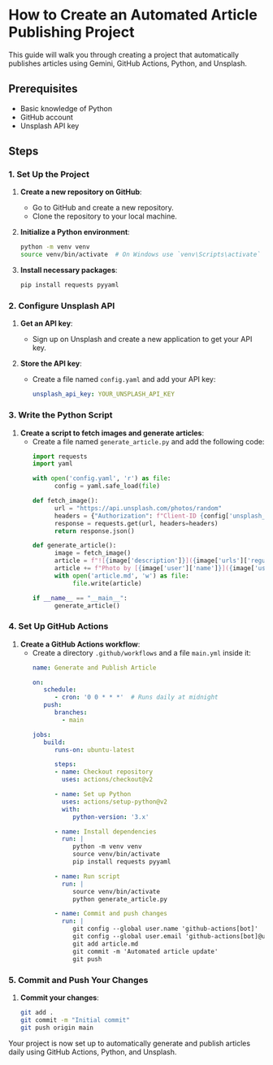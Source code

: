 
# How to Create an Automated Article Publishing Project

This guide will walk you through creating a project that automatically publishes articles using Gemini, GitHub Actions, Python, and Unsplash.

## Prerequisites

- Basic knowledge of Python
- GitHub account
- Unsplash API key

## Steps

### 1. Set Up the Project

1. **Create a new repository on GitHub**:
    - Go to GitHub and create a new repository.
    - Clone the repository to your local machine.

2. **Initialize a Python environment**:
    ```bash
    python -m venv venv
    source venv/bin/activate  # On Windows use `venv\Scripts\activate`
    ```

3. **Install necessary packages**:
    ```bash
    pip install requests pyyaml
    ```

### 2. Configure Unsplash API

1. **Get an API key**:
    - Sign up on Unsplash and create a new application to get your API key.

2. **Store the API key**:
    - Create a file named `config.yaml` and add your API key:
      ```yaml
      unsplash_api_key: YOUR_UNSPLASH_API_KEY
      ```

### 3. Write the Python Script

1. **Create a script to fetch images and generate articles**:
    - Create a file named `generate_article.py` and add the following code:
      ```python
      import requests
      import yaml

      with open('config.yaml', 'r') as file:
            config = yaml.safe_load(file)

      def fetch_image():
            url = "https://api.unsplash.com/photos/random"
            headers = {"Authorization": f"Client-ID {config['unsplash_api_key']}"}
            response = requests.get(url, headers=headers)
            return response.json()

      def generate_article():
            image = fetch_image()
            article = f"![{image['description']}]({image['urls']['regular']})\n\n"
            article += f"Photo by [{image['user']['name']}]({image['user']['links']['html']}) on Unsplash"
            with open('article.md', 'w') as file:
                 file.write(article)

      if __name__ == "__main__":
            generate_article()
      ```

### 4. Set Up GitHub Actions

1. **Create a GitHub Actions workflow**:
    - Create a directory `.github/workflows` and a file `main.yml` inside it:
      ```yaml
      name: Generate and Publish Article

      on:
         schedule:
            - cron: '0 0 * * *'  # Runs daily at midnight
         push:
            branches:
              - main

      jobs:
         build:
            runs-on: ubuntu-latest

            steps:
            - name: Checkout repository
              uses: actions/checkout@v2

            - name: Set up Python
              uses: actions/setup-python@v2
              with:
                 python-version: '3.x'

            - name: Install dependencies
              run: |
                 python -m venv venv
                 source venv/bin/activate
                 pip install requests pyyaml

            - name: Run script
              run: |
                 source venv/bin/activate
                 python generate_article.py

            - name: Commit and push changes
              run: |
                 git config --global user.name 'github-actions[bot]'
                 git config --global user.email 'github-actions[bot]@users.noreply.github.com'
                 git add article.md
                 git commit -m 'Automated article update'
                 git push
      ```

### 5. Commit and Push Your Changes

1. **Commit your changes**:
    ```bash
    git add .
    git commit -m "Initial commit"
    git push origin main
    ```

Your project is now set up to automatically generate and publish articles daily using GitHub Actions, Python, and Unsplash.

